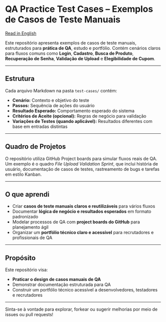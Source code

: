 # QA Practice Test Cases – Exemplos de Casos de Teste Manuais

[Read in English](./README.md)

Este repositório apresenta exemplos de casos de teste manuais, estruturados para **prática de QA**, estudo e portfólio. Contém cenários claros para fluxos comuns como **Login**, **Cadastro**, **Busca de Produto**, **Recuperação de Senha**, **Validação de Upload** e **Elegibilidade de Cupom**.

---

##  Estrutura

Cada arquivo Markdown na pasta `test-cases/` contém:
- **Cenário:** Contexto e objetivo do teste  
- **Passos:** Sequência de ações do usuário  
- **Resultado Esperado:** Comportamento esperado do sistema  
- **Critérios de Aceite (opcional):** Regras de negócio para validação  
- **Variações de Testes (quando aplicável):** Resultados diferentes com base em entradas distintas  

---

##  Quadro de Projetos

O repositório utiliza GitHub Project boards para simular fluxos reais de QA. Um exemplo é o quadro *File Upload Validation Sprint*, que inclui história de usuário, documentação de casos de testes, rastreamento de bugs e tarefas em estilo Kanban.

---

##  O que aprendi

- Criar **casos de teste manuais claros e reutilizáveis** para vários fluxos  
- Documentar **lógica de negócio e resultados esperados** em formato padronizado  
- Modelar processos de QA com **project boards do GitHub** para planejamento ágil  
- Organizar um **portfólio técnico claro e acessível** para recrutadores e profissionais de QA

---

##  Propósito

Este repositório visa:
- **Praticar o design de casos manuais de QA**  
- Demonstrar documentação estruturada para QA  
- Construir um portfólio técnico acessível a desenvolvedores, testadores e recrutadores

---

Sinta-se à vontade para explorar, forkear ou sugerir melhorias por meio de issues ou pull requests!

